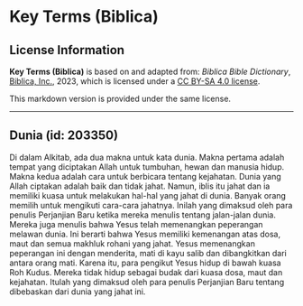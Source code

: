 # Key Terms (Biblica)

## License Information

**Key Terms (Biblica)** is based on and adapted from: _Biblica Bible Dictionary_, [Biblica, Inc.](https://www.biblica.com/), 2023, which is licensed under a [CC BY-SA 4.0 license](https://creativecommons.org/licenses/by-sa/4.0/legalcode.en).

This markdown version is provided under the same license.



--------------------------------

## Dunia (id: 203350)

Di dalam Alkitab, ada dua makna untuk kata dunia. Makna pertama adalah tempat yang diciptakan Allah untuk tumbuhan, hewan dan manusia hidup. Makna kedua adalah cara untuk berbicara tentang kejahatan. Dunia yang Allah ciptakan adalah baik dan tidak jahat. Namun, iblis itu jahat dan ia memiliki kuasa untuk melakukan hal\-hal yang jahat di dunia. Banyak orang memilih untuk mengikuti cara\-cara jahatnya. Inilah yang dimaksud oleh para penulis Perjanjian Baru ketika mereka menulis tentang jalan\-jalan dunia. Mereka juga menulis bahwa Yesus telah memenangkan peperangan melawan dunia. Ini berarti bahwa Yesus memiliki kemenangan atas dosa, maut dan semua makhluk rohani yang jahat. Yesus memenangkan peperangan ini dengan menderita, mati di kayu salib dan dibangkitkan dari antara orang mati. Karena itu, para pengikut Yesus hidup di bawah kuasa Roh Kudus. Mereka tidak hidup sebagai budak dari kuasa dosa, maut dan kejahatan. Itulah yang dimaksud oleh para penulis Perjanjian Baru tentang dibebaskan dari dunia yang jahat ini.


